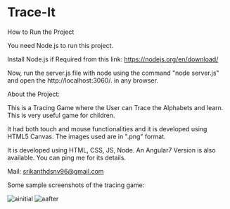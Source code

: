 # Trace-It

How to Run the Project


You need Node.js to run this project.

Install Node.js if Required from this link: https://nodejs.org/en/download/

Now, run the server.js file with node using the command "node server.js" and open the http://localhost:3060/. in any browser.



About the Project:

This is a Tracing Game where the User can Trace the Alphabets and learn. This is very useful game for children. 


It had both touch and mouse functionalities and it is developed using HTML5 Canvas. The images used are in ".png" format.

It is developed using HTML, CSS, JS, Node. An Angular7 Version is also available. You can ping me for its details.

Mail: srikanthdsnv96@gmail.com


Some sample screenshots of the tracing game:

![ainitial](https://user-images.githubusercontent.com/38306134/62183256-179a9e80-b377-11e9-8e9a-0242affe5bd6.png)
![aafter](https://user-images.githubusercontent.com/38306134/62183301-4e70b480-b377-11e9-9570-86c2a5958a0b.png)
